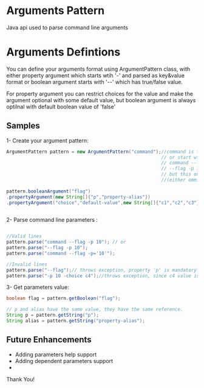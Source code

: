 # Arguments Pattern
Java api used to parse command line arguments


# Arguments Defintions

You can define your arguments format using ArgumentPattern class, with either property argument which starts wtih '-'  and parsed as key&value format or boolean argument starts with '--' which has true/false value.

For property argument you can restrict choices for the value and make the argument optional with some default value, but boolean argument is always optilnal with default boolean value of 'false'

## Samples

1- Create your argument pattern:

``` java
ArgumentPattern pattern = new ArgumentPattern("command");//command is the process name, parsed line should start with 'command'
                                                         // or start wtih arguments directly, examples of valid lines:
                                                         // command --flag -p 10
                                                         // --flag -p 10
                                                         // but this one is invalid : echo --flag
                                                         //(either ommited or starts with assigned name)
                                                         
pattern.booleanArgument("flag")                                          //defines new boolean argument flag
.propertyArgument(new String[]{"p","property-alias"})                    //defines new property argument p with alias property-alias
.propertyArgument("choice","default-value",new String[]{"c1","c2","c3"});//defines property argument with restrcited choices [c1|c2|c3]
                                                                         //default value
 ```
2- Parse command line parameters : 
 
 ``` java

//Valid lines
pattern.parse("command --flag -p 10"); // or
pattern.parse("--flag -p 10");
pattern.parse("command --flag -p='10'");

//Invalid lines
pattern.parse("--flag");// throws exception, property 'p' is mandatory since it has no default value
pattern.parse("-p 10 -choice c4");//throws exception, since c4 value is not in  [c1|c2|c3]

 ```
 
 3- Get parameters value:
  ``` java
  boolean flag = pattern.getBoolean("flag");
  
  // p and alias have the same value, they have the same reference.
  String p = pattern.getString("p");
  String alias = pattern.getString("property-alias");
  ```
    
  ## Future Enhancements
  
  <ul>
  <li>Adding parameters help support</li>
  <li>Adding dependent parameters support<li>
  </ul>
  
  Thank You!
  
 
 
